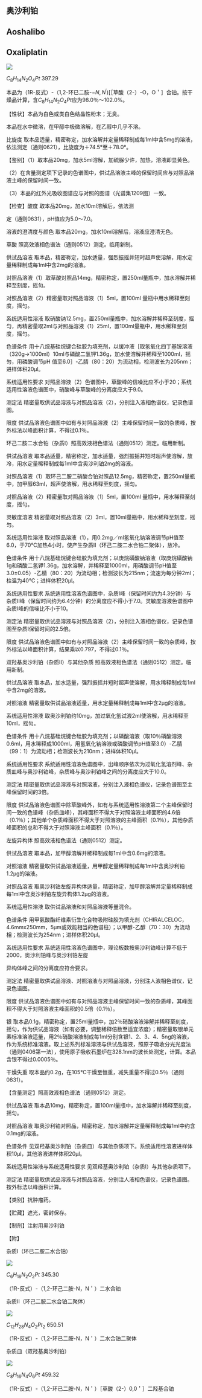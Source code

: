 ## 奥沙利铂

## Aoshalibo

## Oxaliplatin

<!-- H O 0 Pt H N H _ { 2 } O O  -->
![](https://web-api.textin.com/ocr_image/external/dcc95eb7c05a71bb.jpg)

$C_{8}H_{14}N_{2}O_{4}Pt$ 397.29

本品为（1R-反式）-（1,2-环已二胺-$-N,N^{\prime })[$［草酸（2-）-O，O＇］合铂。按干燥品计算，含$C_{8}H_{14}N_{2}O_{4}Pt$应为98.0％～102.0%。

【性状】本品为白色或类白色结晶性粉末；无臭。

本品在水中微溶，在甲醇中极微溶解，在乙醇中几乎不溶。

比旋度 取本品适量，精密称定，加水溶解并定量稀释制成每1ml中含5mg的溶液，依法测定（通则0621），比旋度为＋74.5°至＋78.0°。

【鉴别】（1）取本品20mg，加水5ml溶解，加硫脲少许，加热，溶液即显黄色。

（2）在含量测定项下记录的色谱图中，供试品溶液主峰的保留时间应与对照品溶液主峰的保留时间一致。

（3）本品的红外光吸收图谱应与对照的图谱（光谱集1209图）一致。

【检查】酸度 取本品20mg，加水10ml溶解后，依法测

定（通则0631），pH值应为5.0～7.0。

溶液的澄清度与颜色 取本品20mg，加水10ml溶解后，溶液应澄清无色。

草酸 照高效液相色谱法（通则0512）测定。临用新制。

供试品溶液 取本品，精密称定，加水适量，强烈振摇并短时超声使溶解，用水定量稀释制成每1ml中含2mg的溶液。

对照品溶液（1）取草酸对照品14mg，精密称定，置250ml量瓶中，加水溶解并稀释至刻度，摇匀。

对照品溶液（2）精密量取对照品溶液（1）5ml，置100ml 量瓶中用水稀释至刻度，摇匀。

系统适用性溶液 取硝酸钠12.5mg，置250ml量瓶中，加水溶解并稀释至刻度，摇匀，再精密量取2ml与对照品溶液（1）25ml，置100ml量瓶中，用水稀释至刻度，摇匀。

色谱条件 用十八烷基硅烷键合硅胶为填充剂，以缓冲液［取氢氧化四丁基铵溶液（320g→1000ml）10ml与磷酸二氢钾1.36g，加水使溶解并稀释至1000ml，摇匀，用磷酸调节pH 值至6.0］-乙腈（80：20）为流动相，检测波长为205nm；进样体积20μl。

系统适用性要求 对照品溶液（2）色谱图中，草酸峰的信噪比应不小于20；系统适用性溶液色谱图中，硝酸峰与草酸峰的分离度应大于9.0。

测定法 精密量取供试品溶液与对照品溶液（2），分别注入液相色谱仪，记录色谱图。

限度 供试品溶液色谱图中如有与对照品溶液（2）主峰保留时间一致的杂质峰，按外标法以峰面积计算，不得过0.1％。

环己二胺二水合铂（杂质I）照高效液相色谱法（通则0512）测定。临用新制。

供试品溶液 取本品适量，精密称定，加水适量，强烈振摇并短时超声使溶解，放冷，用水定量稀释制成每1ml中含奥沙利铂2mg的溶液。

对照品溶液（1）取环己二胺二硝酸合铂对照品12.5mg，精密称定，置250ml量瓶中，加甲醇63ml，超声使溶解，用水稀释至刻度，摇匀。

对照品溶液（2）精密量取对照品溶液（1）5ml，置100ml 量瓶中，用水稀释至刻度，摇匀。

灵敏度溶液 精密量取对照品溶液（2）3ml，置10ml量瓶中，用水稀释至刻度，摇匀。

系统适用性溶液 取对照品溶液（1），用0.2mg／ml氢氧化钠溶液调节pH值至6.0，于70℃加热4小时，使产生杂质II（环己二胺二水合铂二聚体），放冷。

色谱条件 用十八烷基硅烷键合硅胶为填充剂；以庚烷磺酸钠溶液（取庚烷磺酸钠1g和磷酸二氢钾1.36g，加水溶解，并稀释至1000ml，用磷酸调节pH值至3.0±0.05）-乙腈（80：20）为流动相；检测波长为215nm；流速为每分钟2ml；柱温为40℃；进样体积20μl。

系统适用性要求 系统适用性溶液色谱图中，杂质I峰（保留时间约为4.3分钟）与杂质II峰（保留时间约为6.4分钟）的分离度应不得小于7.0。灵敏度溶液色谱图中杂质I峰的信噪比不小于10。

测定法 精密量取供试品溶液与对照品溶液（2），分别注入液相色谱仪，记录色谱图至杂质I保留时间的2.5倍。

限度 供试品溶液色谱图中如有与对照品溶液（2）主峰保留时间一致的杂质峰，按外标法以峰面积计算，结果乘以0.797，不得过0.1％。

双羟基奥沙利铂（杂质II）与其他杂质 照高效液相色谱法（通则0512）测定。临用新制。

供试品溶液 取本品，加水适量，强烈振摇并短时超声使溶解，用水稀释制成每1ml中含2mg的溶液。

对照溶液 精密量取供试品溶液适量，用水定量稀释制成每1ml中含2μg的溶液。

系统适用性溶液 取奥沙利铂约10mg，加过氧化氢试液2ml使溶解，用水稀释至10ml，摇匀。

色谱条件 用十八烷基硅烷键合硅胶为填充剂；以磷酸溶液（取10％磷酸溶液0.6ml，用水稀释成1000ml，用氢氧化钠溶液或磷酸调节pH值至3.0）-乙腈（99：1）为流动相；检测波长为210nm；进样体积10μl。

系统适用性要求 系统适用性溶液色谱图中，出峰顺序依次为过氧化氢溶剂峰、杂质皿峰与奥沙利铂峰，杂质峰与奥沙利铂峰之间的分离度应大于10.0。

测定法 精密量取供试品溶液与对照溶液，分别注入液相色谱仪，记录色谱图至主峰保留时间的3倍。

限度 供试品溶液色谱图中除草酸峰外，如有与系统适用性溶液第二个主峰保留时间一致的色谱峰（杂质皿峰），其峰面积不得大于对照溶液主峰面积的4.6倍（0.1％）；其他单个杂质峰面积不得大于对照溶液的主峰面积（0.1％），其他杂质峰面积的总和不得大于对照溶液主峰面积（0.1％）。

左旋异构体 照高效液相色谱法（通则0512）测定。

供试品溶液 取本品，加甲醇溶解并稀释制成每1ml中含0.6mg的溶液。

对照溶液 精密量取供试品溶液适量，用甲醇定量稀释制成每1ml中含奥沙利铂1.2μg的溶液。

对照品溶液 取奥沙利铂左旋异构体适量，精密称定，加甲醇溶解并定量稀释制成每1ml中含奥沙利铂左旋异构体1.2μg的溶液。

系统适用性溶液 取供试品溶液和对照品溶液等量混合。

色谱条件 用甲氨酸酯纤维素衍生化合物吸附硅胶为填充剂（CHIRALCELOC，4.6mmx250mm，5μm或效能相当的色谱柱）；以甲醇-乙醇（70：30）为流动相；检测波长为254nm；进样体积20μl。

系统适用性要求 系统适用性溶液色谱图中，理论板数按奥沙利铂峰计算不低于2000，奥沙利铂峰与奥沙利铂左旋

异构体峰之间的分离度应符合要求。

测定法 精密量取供试品溶液、对照溶液与对照品溶液，分别注人液相色谱仪，记录色谱图。

限度 供试品溶液色谱图中如有与对照品溶液主峰保留时间一致的杂质峰，其峰面积不得大于对照溶液主峰面积的0.5倍（0.1％）。

银 取本品0.1g，精密称定，置25ml量瓶中，加2％硝酸溶液溶解并稀释至刻度，摇匀，作为供试品溶液（如有必要，调整稀释倍数至适宜浓度）；精密量取银单元素标准溶液适量，用2％硝酸溶液制成每1ml分别含银1、2、3、4、5ng的溶液，作为系统标准溶液。取上述系列标准溶液与供试品溶液，照原子吸收分光光度法（通则0406第一法），使用原子吸收石墨炉在328.1nm的波长处测定，计算。本品含银不得过0.0005％。

干燥失重 取本品约0.2g，在105℃干燥至恒重，减失重量不得过0.5％（通则0831）。

【含量测定】照高效液相色谱法（通则0512）测定。

供试品溶液 取本品10mg，精密称定，置100ml量瓶中，加水溶解并稀释至刻度，摇匀。

对照品溶液 取奥沙利铂对照品，精密称定，加水溶解并定量稀释制成每1ml中约含0.1mg的溶液。

色谱条件 见双羟基奥沙利铂（杂质皿）与其他杂质项下。系统适用性溶液进样体积10μl，其他溶液进样体积20μl。

系统适用性溶液与系统适用性要求 见双羟基奥沙利铂（杂质I）与其他杂质项下。

测定法 精密量取供试品溶液与对照品溶液，分别注人液相色谱仪，记录色谱图。按外标法以峰面积计算。

【类别】抗肿瘤药。

【贮藏】遮光，密封保存。

【制剂】注射用奥沙利铂

【附】

杂质I（环已二胺二水合铂）

<!-- H \rightarrow P H _ { 2 } \\ H N H _ { 2 }  -->
![](https://web-api.textin.com/ocr_image/external/fc025591494c9d36.jpg)

$C_{6}H_{18}N_{2}O_{2}Pt$ 345.30

（1R-反式）-（1,2-环己二胺-N，N＇）二水合铂

杂质II（环己二胺二水合铂二聚体）

<!-- H _ { 2 } Pt O Pt H N H _ { 2 } x&gt;2 H  -->
![](https://web-api.textin.com/ocr_image/external/bef1911f0d00d567.jpg)

$C_{12}H_{28}N_{4}O_{2}Pt_{2}$ 650.51

（1R-反式）-（1,2-环已二胺-N，N＇）二水合铂二聚体

杂质皿（双羟基奥沙利铂）

<!-- O Pt H NH2 O O  -->
![](https://web-api.textin.com/ocr_image/external/a9ffc3a2044e17dc.jpg)

$C_{8}H_{16}N_{4}O_{6}Pt$ 459.32

（1R-反式）-（1,2-环已二胺-N，N＇）［草酸（2-）0,0＇］二羟基合铂